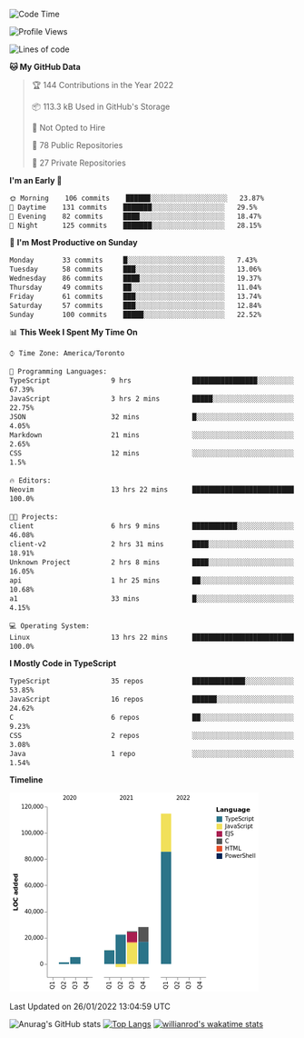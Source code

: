<!--START_SECTION:waka-->
![Code Time](http://img.shields.io/badge/Code%20Time-129%20hrs%203%20mins-blue)

![Profile Views](http://img.shields.io/badge/Profile%20Views-3-blue)

![Lines of code](https://img.shields.io/badge/From%20Hello%20World%20I%27ve%20Written-205%20Thousand%20lines%20of%20code-blue)

**🐱 My GitHub Data** 

> 🏆 144 Contributions in the Year 2022
 > 
> 📦 113.3 kB Used in GitHub's Storage 
 > 
> 🚫 Not Opted to Hire
 > 
> 📜 78 Public Repositories 
 > 
> 🔑 27 Private Repositories  
 > 
**I'm an Early 🐤** 

```text
🌞 Morning    106 commits    ██████░░░░░░░░░░░░░░░░░░░   23.87% 
🌆 Daytime    131 commits    ███████░░░░░░░░░░░░░░░░░░   29.5% 
🌃 Evening    82 commits     ████░░░░░░░░░░░░░░░░░░░░░   18.47% 
🌙 Night      125 commits    ███████░░░░░░░░░░░░░░░░░░   28.15%

```
📅 **I'm Most Productive on Sunday** 

```text
Monday       33 commits     █░░░░░░░░░░░░░░░░░░░░░░░░   7.43% 
Tuesday      58 commits     ███░░░░░░░░░░░░░░░░░░░░░░   13.06% 
Wednesday    86 commits     ████░░░░░░░░░░░░░░░░░░░░░   19.37% 
Thursday     49 commits     ██░░░░░░░░░░░░░░░░░░░░░░░   11.04% 
Friday       61 commits     ███░░░░░░░░░░░░░░░░░░░░░░   13.74% 
Saturday     57 commits     ███░░░░░░░░░░░░░░░░░░░░░░   12.84% 
Sunday       100 commits    █████░░░░░░░░░░░░░░░░░░░░   22.52%

```


📊 **This Week I Spent My Time On** 

```text
⌚︎ Time Zone: America/Toronto

💬 Programming Languages: 
TypeScript               9 hrs               ████████████████░░░░░░░░░   67.39% 
JavaScript               3 hrs 2 mins        █████░░░░░░░░░░░░░░░░░░░░   22.75% 
JSON                     32 mins             █░░░░░░░░░░░░░░░░░░░░░░░░   4.05% 
Markdown                 21 mins             ░░░░░░░░░░░░░░░░░░░░░░░░░   2.65% 
CSS                      12 mins             ░░░░░░░░░░░░░░░░░░░░░░░░░   1.5%

🔥 Editors: 
Neovim                   13 hrs 22 mins      █████████████████████████   100.0%

🐱‍💻 Projects: 
client                   6 hrs 9 mins        ███████████░░░░░░░░░░░░░░   46.08% 
client-v2                2 hrs 31 mins       ████░░░░░░░░░░░░░░░░░░░░░   18.91% 
Unknown Project          2 hrs 8 mins        ████░░░░░░░░░░░░░░░░░░░░░   16.05% 
api                      1 hr 25 mins        ██░░░░░░░░░░░░░░░░░░░░░░░   10.68% 
a1                       33 mins             █░░░░░░░░░░░░░░░░░░░░░░░░   4.15%

💻 Operating System: 
Linux                    13 hrs 22 mins      █████████████████████████   100.0%

```

**I Mostly Code in TypeScript** 

```text
TypeScript               35 repos            █████████████░░░░░░░░░░░░   53.85% 
JavaScript               16 repos            ██████░░░░░░░░░░░░░░░░░░░   24.62% 
C                        6 repos             ██░░░░░░░░░░░░░░░░░░░░░░░   9.23% 
CSS                      2 repos             ░░░░░░░░░░░░░░░░░░░░░░░░░   3.08% 
Java                     1 repo              ░░░░░░░░░░░░░░░░░░░░░░░░░   1.54%

```


**Timeline**

![Chart not found](https://raw.githubusercontent.com/wise-introvert/wise-introvert/master/charts/bar_graph.png) 


 Last Updated on 26/01/2022 13:04:59 UTC
<!--END_SECTION:waka-->

![Anurag's GitHub stats](https://github-readme-stats.vercel.app/api?username=wise-introvert&count_private=true&show_icons=true)
[![Top Langs](https://github-readme-stats.vercel.app/api/top-langs/?username=wise-introvert&langs_count=10)](https://github.com/anuraghazra/github-readme-stats)
[![willianrod's wakatime stats](https://github-readme-stats.vercel.app/api/wakatime?username=wiseintrovert)](https://github.com/anuraghazra/github-readme-stats)
